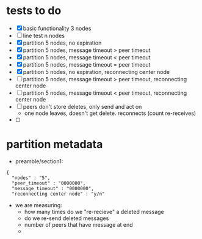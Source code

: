 # tests to do
- [x] basic functionality 3 nodes
- [ ] line test n nodes
- [x] partition 5 nodes, no expiration
- [x] partition 5 nodes, message timeout > peer timeout
- [x] partition 5 nodes, message timeout < peer timeout
- [x] partition 5 nodes, message timeout = peer timeout
- [x] partition 5 nodes, no expiration, reconnecting center node
- [ ] partition 5 nodes, message timeout > peer timeout, reconnecting center node
- [ ] partition 5 nodes, message timeout < peer timeout, reconnecting center node
- [ ] peers don't store deletes, only send and act on
  - one node leaves, doesn't get delete. reconnects (count re-receives)
- [ ] 


# partition metadata
- preamble/section1: 
```
{
  "nodes" : "5",
  "peer_timeout" : "0000000",
  "message_timeout" : "0000000",
  "reconnecting center node" : "y/n"
```

- we are measuring:
  - how many times do we "re-recieve" a deleted message
  - do we re-send deleted messages
  - number of peers that have message at end
  - 

